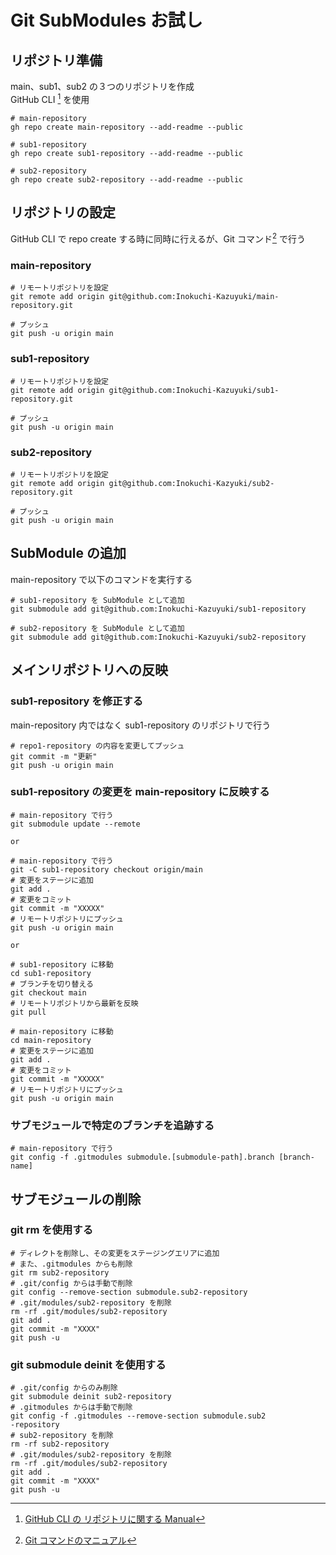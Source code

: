 # Git SubModules お試し

## リポジトリ準備

main、sub1、sub2 の３つのリポジトリを作成  
GitHub CLI [^1] を使用
```
# main-repository
gh repo create main-repository --add-readme --public

# sub1-repository
gh repo create sub1-repository --add-readme --public

# sub2-repository
gh repo create sub2-repository --add-readme --public
```

## リポジトリの設定
GitHub CLI で repo create する時に同時に行えるが、Git コマンド[^2] で行う

### main-repository
```
# リモートリポジトリを設定
git remote add origin git@github.com:Inokuchi-Kazuyuki/main-repository.git

# プッシュ
git push -u origin main
``````

### sub1-repository
```
# リモートリポジトリを設定
git remote add origin git@github.com:Inokuchi-Kazuyuki/sub1-repository.git

# プッシュ
git push -u origin main
```

### sub2-repository
```
# リモートリポジトリを設定
git remote add origin git@github.com:Inokuchi-Kazyuki/sub2-repository.git

# プッシュ
git push -u origin main
```

## SubModule の追加
main-repository で以下のコマンドを実行する
```
# sub1-repository を SubModule として追加
git submodule add git@github.com:Inokuchi-Kazuyuki/sub1-repository

# sub2-repository を SubModule として追加
git submodule add git@github.com:Inokuchi-Kazuyuki/sub2-repository
```

## メインリポジトリへの反映
### sub1-repository を修正する  
main-repository 内ではなく sub1-repository のリポジトリで行う  
```
# repo1-repository の内容を変更してプッシュ
git commit -m "更新"
git push -u origin main
```

### sub1-repository の変更を main-repository に反映する
```
# main-repository で行う
git submodule update --remote

or

# main-repository で行う
git -C sub1-repository checkout origin/main
# 変更をステージに追加
git add .
# 変更をコミット
git commit -m "XXXXX"
# リモートリポジトリにプッシュ
git push -u origin main

or

# sub1-repository に移動
cd sub1-repository
# ブランチを切り替える
git checkout main
# リモートリポジトリから最新を反映
git pull

# main-repository に移動
cd main-repository
# 変更をステージに追加
git add .
# 変更をコミット
git commit -m "XXXXX"
# リモートリポジトリにプッシュ
git push -u origin main
```

### サブモジュールで特定のブランチを追跡する
```
# main-repository で行う
git config -f .gitmodules submodule.[submodule-path].branch [branch-name]
```

## サブモジュールの削除
### git rm を使用する
```
# ディレクトを削除し、その変更をステージングエリアに追加
# また、.gitmodules からも削除
git rm sub2-repository
# .git/config からは手動で削除
git config --remove-section submodule.sub2-repository
# .git/modules/sub2-repository を削除
rm -rf .git/modules/sub2-repository
git add .
git commit -m "XXXX"
git push -u
```

### git submodule deinit を使用する
```
# .git/config からのみ削除
git submodule deinit sub2-repository
# .gitmodules からは手動で削除
git config -f .gitmodules --remove-section submodule.sub2
-repository
# sub2-repository を削除
rm -rf sub2-repository
# .git/modules/sub2-repository を削除
rm -rf .git/modules/sub2-repository
git add .
git commit -m "XXXX"
git push -u
```


[^1]: [GitHub CLI の リポジトリに関する Manual](https://cli.github.com/manual/gh_repo)
[^2]: [Git コマンドのマニュアル](https://git-scm.com/docs)
